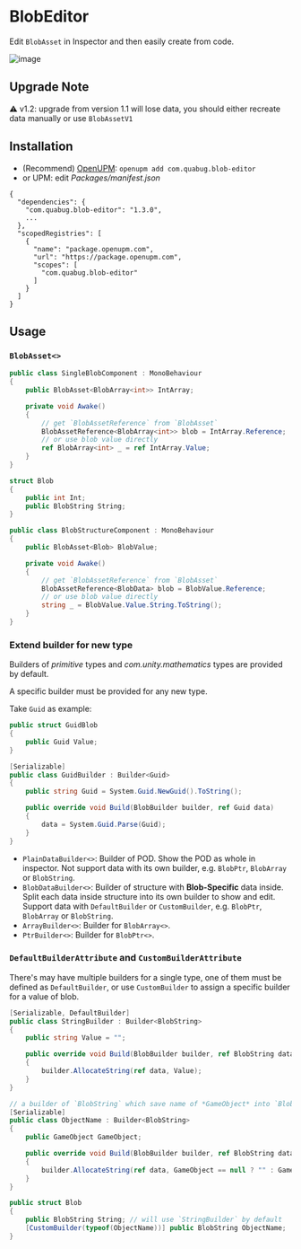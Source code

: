 # BlobEditor

Edit `BlobAsset` in Inspector and then easily create from code.

![image](https://user-images.githubusercontent.com/683655/130668171-ea822e22-c49d-438c-b6b4-6211253df859.png)

## Upgrade Note
⚠️ v1.2: upgrade from version 1.1 will lose data, you should either recreate data manually or use `BlobAssetV1`

## Installation
- (Recommend) [OpenUPM](https://openupm.com/packages/com.quabug.blob-editor/): `openupm add com.quabug.blob-editor`
- or UPM: edit *Packages/manifest.json*
```
{
  "dependencies": {
    "com.quabug.blob-editor": "1.3.0",
    ...
  },
  "scopedRegistries": [
    {
      "name": "package.openupm.com",
      "url": "https://package.openupm.com",
      "scopes": [
        "com.quabug.blob-editor"
      ]
    }
  ]
}
```

## Usage

### `BlobAsset<>`

``` c#
public class SingleBlobComponent : MonoBehaviour
{
    public BlobAsset<BlobArray<int>> IntArray;

    private void Awake()
    {
        // get `BlobAssetReference` from `BlobAsset`
        BlobAssetReference<BlobArray<int>> blob = IntArray.Reference;
        // or use blob value directly
        ref BlobArray<int> _ = ref IntArray.Value;
    }
}
```

``` c#
struct Blob
{
    public int Int;
    public BlobString String;
}

public class BlobStructureComponent : MonoBehaviour
{
    public BlobAsset<Blob> BlobValue;

    private void Awake()
    {
        // get `BlobAssetReference` from `BlobAsset`
        BlobAssetReference<BlobData> blob = BlobValue.Reference;
        // or use blob value directly
        string _ = BlobValue.Value.String.ToString();
    }
}
```

### Extend builder for new type

Builders of *primitive* types and *com.unity.mathematics* types are provided by default.

A specific builder must be provided for any new type.

Take `Guid` as example:
``` c#
public struct GuidBlob
{
    public Guid Value;
}

[Serializable]
public class GuidBuilder : Builder<Guid>
{
    public string Guid = System.Guid.NewGuid().ToString();

    public override void Build(BlobBuilder builder, ref Guid data)
    {
        data = System.Guid.Parse(Guid);
    }
}
```

- `PlainDataBuilder<>`: Builder of POD. Show the POD as whole in inspector. Not support data with its own builder, e.g. `BlobPtr`, `BlobArray` or `BlobString`.
- `BlobDataBuilder<>`: Builder of structure with **Blob-Specific** data inside. Split each data inside structure into its own builder to show and edit. Support data with `DefaultBuilder` or `CustomBuilder`, e.g. `BlobPtr`, `BlobArray` or `BlobString`.
- `ArrayBuilder<>`: Builder for `BlobArray<>`.
- `PtrBuilder<>`: Builder for `BlobPtr<>`.

### `DefaultBuilderAttribute` and `CustomBuilderAttribute`
There's may have multiple builders for a single type, one of them must be defined as `DefaultBuilder`, or use `CustomBuilder` to assign a specific builder for a value of blob.
``` c#
[Serializable, DefaultBuilder]
public class StringBuilder : Builder<BlobString>
{
    public string Value = "";

    public override void Build(BlobBuilder builder, ref BlobString data)
    {
        builder.AllocateString(ref data, Value);
    }
}

// a builder of `BlobString` which save name of *GameObject* into `BlobString`
[Serializable]
public class ObjectName : Builder<BlobString>
{
    public GameObject GameObject;

    public override void Build(BlobBuilder builder, ref BlobString data)
    {
        builder.AllocateString(ref data, GameObject == null ? "" : GameObject.name);
    }
}

public struct Blob
{
    public BlobString String; // will use `StringBuilder` by default
    [CustomBuilder(typeof(ObjectName))] public BlobString ObjectName;
}
```
